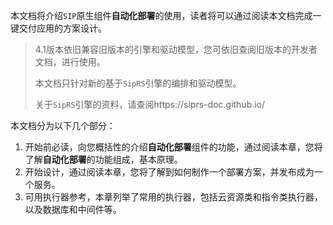 本文档将介绍`SIP`原生组件**自动化部署**的使用，读者将可以通过阅读本文档完成一键交付应用的方案设计。

> 4.1版本依旧兼容旧版本的引擎和驱动模型，您可依旧查阅旧版本的开发者文档，进行使用。
>
> 本文档只针对新的基于`SipRS`引擎的编排和驱动模型。
>
> 关于`SipRS`引擎的资料，请查阅https://siprs-doc.github.io/



本文档分为以下几个部分：

1. 开始前必读，向您概括性的介绍**自动化部署**组件的功能，通过阅读本章，您将了解**自动化部署**的功能组成，基本原理。
2. 开始设计，通过阅读本章，您将了解到如何制作一个部署方案，并发布成为一个服务。
3. 可用执行器参考，本章列举了常用的执行器，包括云资源类和指令类执行器，以及数据库和中间件等。



